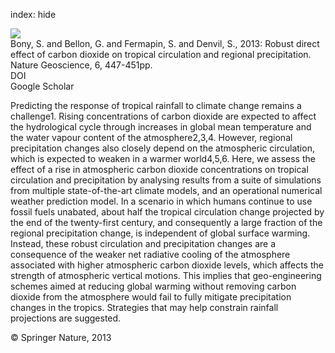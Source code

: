 index: hide

<div class="Citation">
    <div class="Citation-thumb CitationThumb-linked"  data-href="https://doi.org/10.1038/ngeo1799">
      <img src="https://static.claimspace.cloud/climate-study-static/refs/thumbs/7/Bony_et_al_2013-thumb.png" />
    </div>

  <div class="Citation-body">
    <div class="Citation-text">Bony, S. and Bellon, G. and Fermapin, S. and Denvil, S., 2013: Robust direct effect of carbon dioxide on tropical circulation and regional precipitation. <span class="Article-journal">Nature Geoscience, </span><span class="Article-volume">6, </span>447-451pp.</div>
    <div class="Citation-links">
      <div class="CitationLink" data-href="https://doi.org/10.1038/ngeo1799">
        <div class="CitationLink-icon CitationLink-Doi"></div>
        <div class="CitationLink-text">DOI</div>
      </div>
      <div class="CitationLink" data-href="https://scholar.google.com/scholar?q=10.1038/ngeo1799">
        <div class="CitationLink-icon CitationLink-Scholar"></div>
        <div class="CitationLink-text">Google Scholar</div>
      </div>
    </div>
  </div>
</div>

Predicting the response of tropical rainfall to climate change remains a challenge1. Rising concentrations of carbon dioxide are expected to affect the hydrological cycle through increases in global mean temperature and the water vapour content of the atmosphere2,3,4. However, regional precipitation changes also closely depend on the atmospheric circulation, which is expected to weaken in a warmer world4,5,6. Here, we assess the effect of a rise in atmospheric carbon dioxide concentrations on tropical circulation and precipitation by analysing results from a suite of simulations from multiple state-of-the-art climate models, and an operational numerical weather prediction model. In a scenario in which humans continue to use fossil fuels unabated, about half the tropical circulation change projected by the end of the twenty-first century, and consequently a large fraction of the regional precipitation change, is independent of global surface warming. Instead, these robust circulation and precipitation changes are a consequence of the weaker net radiative cooling of the atmosphere associated with higher atmospheric carbon dioxide levels, which affects the strength of atmospheric vertical motions. This implies that geo-engineering schemes aimed at reducing global warming without removing carbon dioxide from the atmosphere would fail to fully mitigate precipitation changes in the tropics. Strategies that may help constrain rainfall projections are suggested.

<div class="Citation-copy">
&copy; Springer Nature, 2013
</div>
